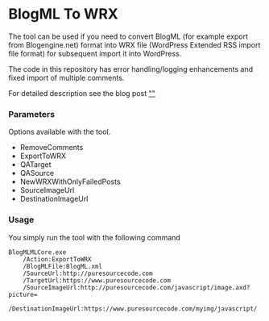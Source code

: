 # BlogML To WRX

The tool can be used if you need to convert BlogML (for example export from Blogengine.net) format into WRX file (WordPress Extended RSS import file format) for subsequent import it into WordPress.

The code in this repository has error handling/logging enhancements and fixed import of multiple comments.

For detailed description see the blog post [""](http://puresourcecode.com/)

### Parameters

Options available with the tool.  
  * RemoveComments  
  * ExportToWRX  
  * QATarget  
  * QASource  
  * NewWRXWithOnlyFailedPosts
  * SourceImageUrl
  * DestinationImageUrl

### Usage

You simply run the tool with the following command

```
BlogMLMLCore.exe 
    /Action:ExportToWRX 
    /BlogMLFile:BlogML.xml 
    /SourceUrl:http://puresourcecode.com 
    /TargetUrl:https://www.puresourcecode.com 
    /SourceImageUrl:http://puresourcecode.com/javascript/image.axd?picture=
    /DestinationImageUrl:https://www.puresourcecode.com/myimg/javascript/
```
